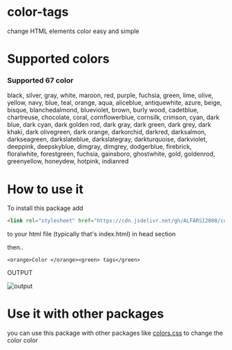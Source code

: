 # color-tags
change HTML elements color easy and simple 



# Supported colors

### Supported 67 color

black,
silver,
gray,
white,
maroon,
red,
purple,
fuchsia,
green,
lime,
olive,
yellow,
navy,
blue,
teal,
orange,
aqua,
aliceblue,
antiquewhite,
azure,
beige,
bisque,
blanchedalmond,
blueviolet,
brown,
burly wood,
cadetblue,
chartreuse,
chocolate,
coral,
cornflowerblue,
cornsilk,
crimson,
cyan,
dark blue,
dark cyan,
dark golden rod,
dark gray,
dark green,
dark grey,
dark khaki,
dark olivegreen,
dark orange, 
darkorchid,
darkred,
darksalmon,
darkseagreen,
darkslateblue,
darkslategray,
darkturquoise,
darkviolet,
deeppink,
deepskyblue,
dimgray,
dimgrey,
dodgerblue,
firebrick,
floralwhite,
forestgreen,
fuchsia,
gainsboro,
ghostwhite,
gold,
goldenrod,
greenyellow,
honeydew,
hotpink,
indianred

# How to use it

To install this package add

```html
<link rel="stylesheet" href="https://cdn.jsdelivr.net/gh/ALFARSI2008/color-tags@v1.1/src.css"> 
```
to your html file (typically that's index.html) in head section

then.. 

`<orange>Color </orange><green> tags</green>`

OUTPUT

![output](https://media.discordapp.net/attachments/894175480381575168/896409947611480114/Screenshot_2021_1008_204611.png)


# Use it with other packages

you can use this package with other packages like [colors.css](http://clrs.cc) to change the color color
